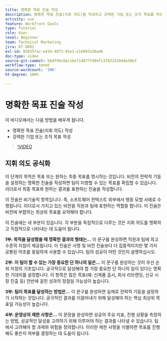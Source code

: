 ```yaml
---
title: 명확한 목표 진술 작성
description: 명확한 목표 진술(지휘 의도)을 작성하고 강력한 기업 또는 조직 목표를 작성하는 방법을 알아봅니다.
activity: use
feature: Workfront Goals
type: Tutorial
role: User
level: Beginner
team: Technical Marketing
jira: KT-8892
exl-id: 95035fac-e434-4073-91e1-e16997a36a46
doc-type: video
source-git-commit: bbdf99c6bc1be714077fd94fc3f8325394de36b3
workflow-type: tm+mt
source-wordcount: '396'
ht-degree: 100%

---
```


# 명확한 목표 진술 작성

이 비디오에서는 다음 방법을 배우게 됩니다.

* 명확한 목표 진술(지휘 의도) 작성
* 강력한 기업 또는 조직 목표 작성

>[!VIDEO](https://video.tv.adobe.com/v/335186/?quality=12&learn=on&enablevpops=1)

<!--
Your turn graphic
-->

## 지휘 의도 공식화

이 단계의 목적은 목표 또는 원하는 최종 목표를 명시하는 것입니다. 비전의 전략적 기둥을 설정하는 명확한 진술을 작성하면 팀이 지향할 수 있는 목표를 확립할 수 있습니다. 리더로서 최종 목표와 원하는 결과를 표현하는 진술을 작성합니다.

이 진술은 비기술적 항목입니다. 즉, 소프트웨어 컨텍스트 외부에서 행동 모범 사례로 수행됩니다. 리더로서 가지고 있는 비전을 직원과 팀에 표현하는 역할을 합니다. 이 진술은 비전에 부합하는 최상위 목표를 요약해야 합니다.

이 진술에는 네 부분이 있습니다. 각 부분을 독립적으로 다루는 것은 지휘 의도를 명확하고 직접적으로 나타내는 데 도움이 됩니다.

**1부: 목적을 달성했을 때 명확한 결과의 형태는...**
이 문구를 완성하면 직원과 팀에 최고 수준의 지침이 제공됩니다. 이 진술은 사명 및 비전 진술보다 더 집중적이지만 몇 가지 공통된 어조를 동일하게 사용할 수 있습니다. 팀의 성공이 어떤 것인지 설명하십시오.

**2부: 이 팀이 할 수 있는 가장 중요한 단 하나의 일은...**
이 문구를 완성하는 것이 우선 순위 지정의 기초입니다. 궁극적으로 달성해야 할 가장 중요한 단 하나의 일이 있다는 명확한 기대치를 설정합니다. 이 항목은 많은 목표(예: 신제품 출시, 회사 리브랜딩, 신규 시장 진출 등) 전반에 걸친 성과의 정점일 가능성이 높습니다.

**3부: 팀이 목표를 달성하는 방법은...**
이 문구를 완성하면 실제로 전략적 기둥을 설정하기 시작하는 것입니다. 궁극적인 결과를 이끌어내기 위해 달성해야 하는 핵심 최상위 목표일 가능성이 높습니다.

**4부: 운영상의 제한 사항은...**
이 문장을 완성하면 성공의 주요 지표, 진행 상황을 측정하는 방법, 성공적인 달성을 고려하기 위해 이루어야 하는 결과를 나타낼 수 있습니다. 팀에서 고려해야 할 과제와 위험을 정의합니다. 이러한 제한 사항을 식별하면 목표를 진행해도 좋은지 여부를 결정하는 데 도움이 됩니다.
